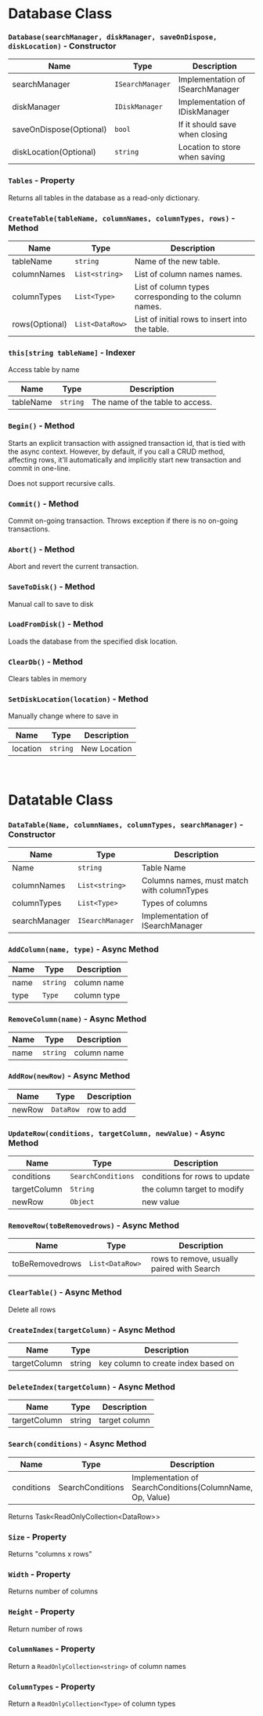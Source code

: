 # Database Class

### `Database(searchManager, diskManager, saveOnDispose, diskLocation)` - Constructor

| Name                    | Type             | Description                      |
| ----------------------- | ---------------- | -------------------------------- |
| searchManager           | `ISearchManager` | Implementation of ISearchManager |
| diskManager             | `IDiskManager`   | Implementation of IDiskManager   |
| saveOnDispose(Optional) | `bool`           | If it should save when closing   |
| diskLocation(Optional)  | `string`         | Location to store when saving    |

### `Tables` - Property

Returns all tables in the database as a read-only dictionary.

### `CreateTable(tableName, columnNames, columnTypes, rows)` - Method

| Name           | Type            | Description                                             |
| -------------- | --------------- | ------------------------------------------------------- |
| tableName      | `string`        | Name of the new table.                                  |
| columnNames    | `List<string>`  | List of column names names.                             |
| columnTypes    | `List<Type>`    | List of column types corresponding to the column names. |
| rows(Optional) | `List<DataRow>` | List of initial rows to insert into the table.          |

### `this[string tableName]` - Indexer

Access table by name

| Name      | Type     | Description                      |
| --------- | -------- | -------------------------------- |
| tableName | `string` | The name of the table to access. |

### `Begin()` - Method

Starts an explicit transaction with assigned transaction id, that is tied with the async context. However, by default, if you call a CRUD method, affecting rows, it'll automatically and implicitly start new transaction and commit in one-line.

Does not support recursive calls.

### `Commit()` - Method

Commit on-going transaction. Throws exception if there is no on-going transactions.

### `Abort()` - Method

Abort and revert the current transaction.

### `SaveToDisk()` - Method

Manual call to save to disk

### `LoadFromDisk()` - Method

Loads the database from the specified disk location.

### `ClearDb()` - Method

Clears tables in memory

### `SetDiskLocation(location)` - Method

Manually change where to save in

| Name     | Type     | Description  |
| -------- | -------- | ------------ |
| location | `string` | New Location |

<br>

# Datatable Class

### `DataTable(Name, columnNames, columnTypes, searchManager)` - Constructor

| Name          | Type             | Description                                |
| ------------- | ---------------- | ------------------------------------------ |
| Name          | `string`         | Table Name                                 |
| columnNames   | `List<string>`   | Columns names, must match with columnTypes |
| columnTypes   | `List<Type>`     | Types of columns                           |
| searchManager | `ISearchManager` | Implementation of ISearchManager           |

### `AddColumn(name, type)` - Async Method

| Name | Type     | Description |
| ---- | -------- | ----------- |
| name | `string` | column name |
| type | `Type`   | column type |

### `RemoveColumn(name)` - Async Method

| Name | Type     | Description |
| ---- | -------- | ----------- |
| name | `string` | column name |

### `AddRow(newRow)` - Async Method

| Name   | Type      | Description |
| ------ | --------- | ----------- |
| newRow | `DataRow` | row to add  |

### `UpdateRow(conditions, targetColumn, newValue)` - Async Method

| Name         | Type               | Description                   |
| ------------ | ------------------ | ----------------------------- |
| conditions   | `SearchConditions` | conditions for rows to update |
| targetColumn | `String`           | the column target to modify   |
| newRow       | `Object`           | new value                     |

### `RemoveRow(toBeRemovedrows)` - Async Method

| Name            | Type             | Description                                |
| --------------- | ---------------- | ------------------------------------------ |
| toBeRemovedrows | `List<DataRow> ` | rows to remove, usually paired with Search |

### `ClearTable()` - Async Method

Delete all rows

### `CreateIndex(targetColumn)` - Async Method

| Name         | Type   | Description                         |
| ------------ | ------ | ----------------------------------- |
| targetColumn | string | key column to create index based on |

### `DeleteIndex(targetColumn)` - Async Method

| Name         | Type   | Description   |
| ------------ | ------ | ------------- |
| targetColumn | string | target column |

### `Search(conditions)` - Async Method

| Name       | Type             | Description                                               |
| ---------- | ---------------- | --------------------------------------------------------- |
| conditions | SearchConditions | Implementation of SearchConditions(ColumnName, Op, Value) |

Returns Task<ReadOnlyCollection\<DataRow\>>

### `Size` - Property

Returns "columns x rows"

### `Width` - Property

Returns number of columns

### `Height` - Property

Return number of rows

### `ColumnNames` - Property

Return a `ReadOnlyCollection<string>` of column names

### `ColumnTypes` - Property

Return a `ReadOnlyCollection<Type>` of column types
